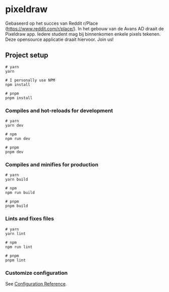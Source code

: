 # pixeldraw
Gebaseerd op het succes van Reddit r/Place (https://www.reddit.com/r/place/).
In het gebouw van de Avans AD draait de Pixeldraw app. Iedere student mag bij binnenkomen enkele pixels tekenen. Deze opensource applicatie draait hiervoor. Join us!

## Project setup

```
# yarn
yarn

# I personally use NPM
npm install

# pnpm
pnpm install
```

### Compiles and hot-reloads for development

```
# yarn
yarn dev

# npm
npm run dev

# pnpm
pnpm dev
```

### Compiles and minifies for production

```
# yarn
yarn build

# npm
npm run build

# pnpm
pnpm build
```

### Lints and fixes files

```
# yarn
yarn lint

# npm
npm run lint

# pnpm
pnpm lint
```

### Customize configuration

See [Configuration Reference](https://vitejs.dev/config/).
